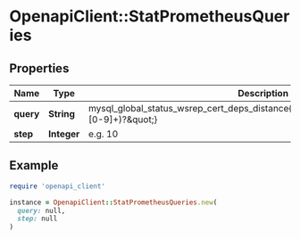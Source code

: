 # OpenapiClient::StatPrometheusQueries

## Properties

| Name | Type | Description | Notes |
| ---- | ---- | ----------- | ----- |
| **query** | **String** | mysql_global_status_wsrep_cert_deps_distance{instance&#x3D;~\&quot;10.117.12.165(:[0-9]+)?\&quot;} | [optional] |
| **step** | **Integer** | e.g. 10 | [optional] |

## Example

```ruby
require 'openapi_client'

instance = OpenapiClient::StatPrometheusQueries.new(
  query: null,
  step: null
)
```

